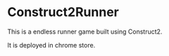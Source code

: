 # Construct2Runner
This is a endless runner game built using Construct2.

It is deployed in chrome store.
